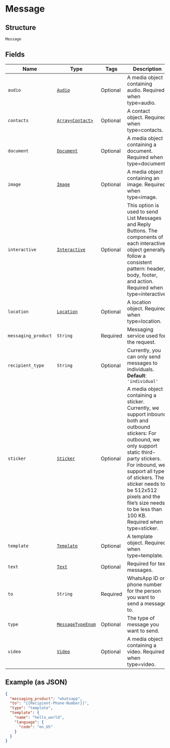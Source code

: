 
# Message

## Structure

`Message`

## Fields

| Name | Type | Tags | Description |
|  --- | --- | --- | --- |
| `audio` | [`Audio`](../../doc/models/audio.md) | Optional | A media object containing audio. Required when type=audio. |
| `contacts` | [`Array<Contact>`](../../doc/models/contact.md) | Optional | A contact object. Required when type=contacts. |
| `document` | [`Document`](../../doc/models/document.md) | Optional | A media object containing a document. Required when type=document. |
| `image` | [`Image`](../../doc/models/image.md) | Optional | A media object containing an image. Required when type=image. |
| `interactive` | [`Interactive`](../../doc/models/interactive.md) | Optional | This option is used to send List Messages and Reply Buttons. The components of each interactive object generally follow a consistent pattern: header, body, footer, and action. Required when type=interactive. |
| `location` | [`Location`](../../doc/models/location.md) | Optional | A location object. Required when type=location. |
| `messaging_product` | `String` | Required | Messaging service used for the request. |
| `recipient_type` | `String` | Optional | Currently, you can only send messages to individuals.<br>**Default**: `'individual'` |
| `sticker` | [`Sticker`](../../doc/models/sticker.md) | Optional | A media object containing a sticker. Currently, we support inbound both and outbound stickers: For outbound, we only support static third-party stickers. For inbound, we support all types of stickers. The sticker needs to be 512x512 pixels and the file’s size needs to be less than 100 KB. Required when type=sticker. |
| `template` | [`Template`](../../doc/models/template.md) | Optional | A template object. Required when type=template. |
| `text` | [`Text`](../../doc/models/text.md) | Optional | Required for text messages. |
| `to` | `String` | Required | WhatsApp ID or phone number for the person you want to send a message to. |
| `type` | [`MessageTypeEnum`](../../doc/models/message-type-enum.md) | Optional | The type of message you want to send. |
| `video` | [`Video`](../../doc/models/video.md) | Optional | A media object containing a video. Required when type=video. |

## Example (as JSON)

```json
{
  "messaging_product": "whatsapp",
  "to": "{{Recipient-Phone-Number}}",
  "type": "template",
  "template": {
    "name": "hello_world",
    "language": {
      "code": "en_US"
    }
  }
}
```


